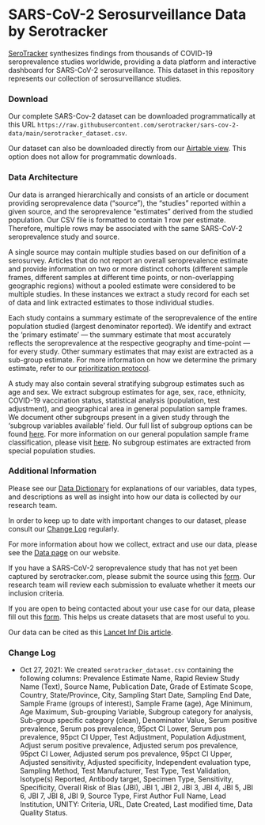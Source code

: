 
# SARS-CoV-2 Serosurveillance Data by Serotracker

[SeroTracker](https://serotracker.com/en/Explore) synthesizes findings from thousands of COVID-19 seroprevalence studies worldwide, providing a data platform and interactive dashboard for SARS-CoV-2 serosurveillance. This dataset in this repository represents our collection of serosurveillance studies.

### Download
Our complete SARS-Cov-2 dataset can be downloaded programmatically at this URL `https://raw.githubusercontent.com/serotracker/sars-cov-2-data/main/serotracker_dataset.csv`.

Our dataset can also be downloaded directly from our [Airtable view]([https://airtable.com/shraXWPJ9Yu7ybowM/tbljN2mhRVfSlZv2d?backgroundColor=blue&viewControls=on](https://airtable.com/shraXWPJ9Yu7ybowM/tbljN2mhRVfSlZv2d?backgroundColor=blue&viewControls=on)). This option does not allow for programmatic downloads.

### Data Architecture
Our data is arranged hierarchically and consists of an article or document providing seroprevalence data (“source”), the “studies” reported within a given source, and the seroprevalence “estimates” derived from the studied population. Our CSV file is formatted to contain 1 row per estimate. Therefore, multiple rows may be associated with the same SARS-CoV-2 seroprevalence study and source.

A single source may contain multiple studies based on our definition of a serosurvey. Articles that do not report an overall seroprevalence estimate and provide information on two or more distinct cohorts (different sample frames, different samples at different time points, or non-overlapping geographic regions) without a pooled estimate were considered to be multiple studies. In these instances we extract a study record for each set of data and link extracted estimates to those individual studies. 

Each study contains a summary estimate of the seroprevalence of the entire population studied (largest denominator reported). We identify and extract the ‘primary estimate’ — the summary estimate that most accurately reflects the seroprevalence at the respective geography and time-point — for every study. Other summary estimates that may exist are extracted as a sub-group estimate. For more information on how we determine the primary estimate, refer to our [prioritization protocol](https://docs.google.com/document/d/16FUS1fr5F_KpWHTznXiprzXZB_hDr8z3URhh9Zr78M8/edit?usp=sharing).

A study may also contain several stratifying subgroup estimates such as age and sex. We extract subgroup estimates for age, sex, race, ethnicity, COVID-19 vaccination status, statistical analysis (population, test adjustment), and geographical area in general population sample frames. We document other subgroups present in a given study through the ‘subgroup variables available’ field. Our full list of subgroup options can be found [here](https://docs.google.com/document/d/16FUS1fr5F_KpWHTznXiprzXZB_hDr8z3URhh9Zr78M8/edit?usp=sharing). For more information on our general population sample frame classification, please visit [here](https://docs.google.com/document/d/16FUS1fr5F_KpWHTznXiprzXZB_hDr8z3URhh9Zr78M8/edit?usp=sharing). No subgroup estimates are extracted from special population studies. 

### Additional Information
Please see our [Data Dictionary](https://airtable.com/shr9XzggGpYFqMdJF) for explanations of our variables, data types, and descriptions as well as insight into how our data is collected by our research team.

In order to keep up to date with important changes to our dataset, please consult our [Change Log](https://airtable.com/shrxpAlF6v0LeRYkA/tblC6jj904WXUzwVY) regularly.

For more information about how we collect, extract and use our data, please see the [Data page](https://serotracker.com/en/Data) on our website.

If you have a SARS-CoV-2 seroprevalence study that has not yet been captured by serotracker.com, please submit the source using this [form](https://docs.google.com/forms/d/e/1FAIpQLSdvNJReektutfMT-5bOTjfnvaY_pMAy8mImpQBAW-3v7_B2Bg/viewform). Our research team will review each submission to evaluate whether it meets our inclusion criteria.

If you are open to being contacted about your use case for our data, please fill out this [form](https://forms.gle/gqi3kvKQgasYCrQE9). This helps us create datasets that are most useful to you.

Our data can be cited as this [Lancet Inf Dis article](https://www.thelancet.com/journals/laninf/article/PIIS1473-3099(20)30631-9/fulltext#%20).

### Change Log
- Oct 27, 2021: We created `serotracker_dataset.csv` containing the following columns: Prevalence Estimate Name, Rapid Review Study Name (Text), Source Name, Publication Date, Grade of Estimate Scope, Country, State/Province, City, Sampling Start Date, Sampling End Date, Sample Frame (groups of interest), Sample Frame (age), Age Minimum, Age Maximum, Sub-grouping Variable, Subgroup category for analysis, Sub-group specific category (clean), Denominator Value, Serum positive prevalence, Serum pos prevalence, 95pct CI Lower, Serum pos prevalence, 95pct CI Upper, Test Adjustment, Population Adjustment, Adjust serum positive prevalence, Adjusted serum pos prevalence, 95pct CI Lower, Adjusted serum pos prevalence, 95pct CI Upper, Adjusted sensitivity, Adjusted specificity, Independent evaluation type, Sampling Method, Test Manufacturer, Test Type, Test Validation, Isotype(s) Reported, Antibody target, Specimen Type, Sensitivity, Specificity, Overall Risk of Bias (JBI), JBI 1, JBI 2, JBI 3, JBI 4, JBI 5, JBI 6, JBI 7, JBI 8, JBI 9, Source Type, First Author Full Name, Lead Institution, UNITY: Criteria, URL, Date Created, Last modified time, Data Quality Status.
